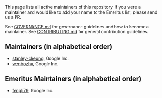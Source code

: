 This page lists all active maintainers of this repository. If you were a
maintainer and would like to add your name to the Emeritus list, please send us a
PR.

See [GOVERNANCE.md](https://github.com/grpc/grpc-community/blob/master/governance.md)
for governance guidelines and how to become a maintainer.
See [CONTRIBUTING.md](https://github.com/grpc/grpc-community/blob/master/CONTRIBUTING.md)
for general contribution guidelines.

## Maintainers (in alphabetical order)
- [stanley-cheung](https://github.com/stanley-cheung), Google Inc.
- [wenbozhu](https://github.com/wenbozhu), Google Inc.

## Emeritus Maintainers (in alphabetical order)
- [fengli79](https://github.com/fengli79), Google Inc.
